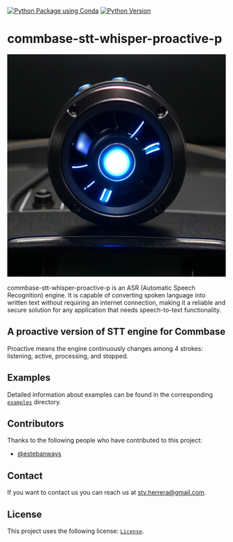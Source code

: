 [![Python Package using Conda](https://github.com/mydroidandi/commbase/actions/workflows/python-package-conda.yml/badge.svg)](https://github.com/mydroidandi/commbase/actions/workflows/python-package-conda.yml)
[![Python Version](https://img.shields.io/badge/Python-3.10%20%7C%203.11%20%7C%203.12-blue)](https://img.shields.io/badge/python-3.10%20%7C%203.11%20%7C%203.12-blue)

# commbase-stt-whisper-proactive-p

<img alt="commbase-stt-whisper-proactive-p" src="commbase-stt-whisper-proactive-p.jpg?raw=true" width="512" height="512" />

commbase-stt-whisper-proactive-p is an ASR (Automatic Speech Recognition) engine. It is capable of converting spoken language into written text without requiring an internet connection, making it a reliable and secure solution for any application that needs speech-to-text functionality.

## A proactive version of STT engine for Commbase

Proactive means the engine continuously changes among 4 strokes: listening, active, processing, and stopped.

## Examples

Detailed information about examples can be found in the corresponding [`examples`](./examples) directory.

## Contributors

Thanks to the following people who have contributed to this project:

* [@estebanways](https://github.com/estebanways)

## Contact

If you want to contact us you can reach us at <stv.herrera@gmail.com>.

## License

This project uses the following license: [`License`](./COPYING).
